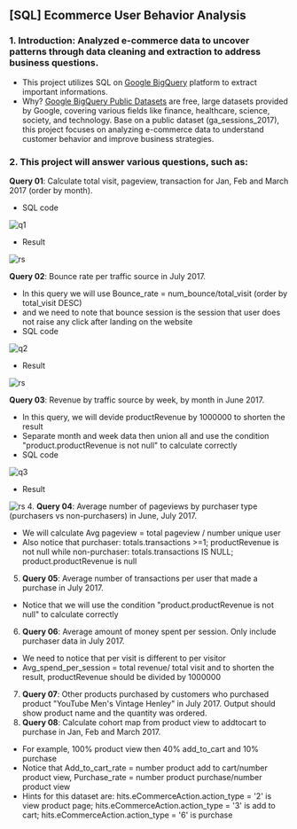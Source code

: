 ## [SQL] Ecommerce User Behavior Analysis

### 1. Introduction: Analyzed e-commerce data to uncover patterns through data cleaning and extraction to address business questions.
- This project utilizes SQL on [Google BigQuery](https://cloud.google.com/bigquery/docs/introduction) platform to extract important informations.
- Why? [Google BigQuery Public Datasets](https://cloud.google.com/bigquery/?utm_source=google&utm_medium=cpc&utm_campaign=japac-VN-all-en-dr-BKWS-all-all-trial-EXA-dr-1605216&utm_content=text-ad-none-none-DEV_c-CRE_658171082826-ADGP_Hybrid+%7C+BKWS+-+BRO+%7C+Txt+-Data+Analytics-BigQuery-big+query-main-KWID_43700081106765487-kwd-35927591586&userloc_9208070-network_g&utm_term=KW_big+query&gad_source=1&gclid=Cj0KCQiA4fi7BhC5ARIsAEV1YiZiQMgikH8ALUJUgZa8GtwebyKj7voccMDJVta19CbI64gT-bMQVQAaAnWPEALw_wcB&gclsrc=aw.ds&hl=en) are free, large datasets provided by Google, covering various fields like finance, healthcare, science, society, and technology. Base on a public dataset (ga_sessions_2017), this project focuses on analyzing e-commerce data to understand customer behavior and improve business strategies.

### 2. This project will answer various questions, such as:
**Query 01**: Calculate total visit, pageview, transaction for Jan, Feb and March 2017 (order by month).
- SQL code
  
![q1](https://i.imgur.com/dRrR6cT.png)

- Result

![rs](https://i.imgur.com/AKp2d3z.png)

**Query 02**: Bounce rate per traffic source in July 2017.
- In this query we will use Bounce_rate = num_bounce/total_visit (order by total_visit DESC)
- and we need to note that bounce session is the session that user does not raise any click after landing on the website
- SQL code

![q2](https://i.imgur.com/2Sjh3Hx.png)

- Result

![rs](https://i.imgur.com/QtKC9tO.png)

**Query 03**: Revenue by traffic source by week, by month in June 2017.
- In this query, we will devide productRevenue by 1000000 to shorten the result
- Separate month and week data then union all and use the condition "product.productRevenue is not null" to calculate correctly
- SQL code

![q3](https://i.imgur.com/O94nUmb.png)

- Result

![rs](https://i.imgur.com/YGVVpJm.pn)
4. **Query 04**: Average number of pageviews by purchaser type (purchasers vs non-purchasers) in June, July 2017.
- We will calculate Avg pageview = total pageview / number unique user
- Also notice that purchaser: totals.transactions >=1; productRevenue is not null while non-purchaser: totals.transactions IS NULL;  product.productRevenue is null
5. **Query 05**: Average number of transactions per user that made a purchase in July 2017.
- Notice that we will use the condition "product.productRevenue is not null" to calculate correctly
6. **Query 06**: Average amount of money spent per session. Only include purchaser data in July 2017.
- We need to notice that per visit is different to per visitor
- Avg_spend_per_session = total revenue/ total visit and to shorten the result, productRevenue should be divided by 1000000
7. **Query 07**: Other products purchased by customers who purchased product "YouTube Men's Vintage Henley" in July 2017. Output should show product name and the quantity was ordered.
8. **Query 08**: Calculate cohort map from product view to addtocart to purchase in Jan, Feb and March 2017.
- For example, 100% product view then 40% add_to_cart and 10% purchase
- Notice that Add_to_cart_rate = number product add to cart/number product view, Purchase_rate = number product purchase/number product view
- Hints for this dataset are: hits.eCommerceAction.action_type = '2' is view product page; hits.eCommerceAction.action_type = '3' is add to cart; hits.eCommerceAction.action_type = '6' is purchase
